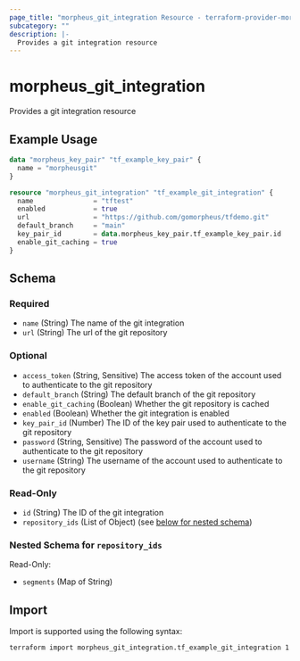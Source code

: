 ```yaml
---
page_title: "morpheus_git_integration Resource - terraform-provider-morpheus"
subcategory: ""
description: |-
  Provides a git integration resource
---
```


# morpheus_git_integration

Provides a git integration resource

## Example Usage

```terraform
data "morpheus_key_pair" "tf_example_key_pair" {
  name = "morpheusgit"
}

resource "morpheus_git_integration" "tf_example_git_integration" {
  name               = "tftest"
  enabled            = true
  url                = "https://github.com/gomorpheus/tfdemo.git"
  default_branch     = "main"
  key_pair_id        = data.morpheus_key_pair.tf_example_key_pair.id
  enable_git_caching = true
}
```

<!-- schema generated by tfplugindocs -->
## Schema

### Required

- `name` (String) The name of the git integration
- `url` (String) The url of the git repository

### Optional

- `access_token` (String, Sensitive) The access token of the account used to authenticate to the git repository
- `default_branch` (String) The default branch of the git repository
- `enable_git_caching` (Boolean) Whether the git repository is cached
- `enabled` (Boolean) Whether the git integration is enabled
- `key_pair_id` (Number) The ID of the key pair used to authenticate to the git repository
- `password` (String, Sensitive) The password of the account used to authenticate to the git repository
- `username` (String) The username of the account used to authenticate to the git repository

### Read-Only

- `id` (String) The ID of the git integration
- `repository_ids` (List of Object) (see [below for nested schema](#nestedatt--repository_ids))

<a id="nestedatt--repository_ids"></a>
### Nested Schema for `repository_ids`

Read-Only:

- `segments` (Map of String)

## Import

Import is supported using the following syntax:

```shell
terraform import morpheus_git_integration.tf_example_git_integration 1
```
